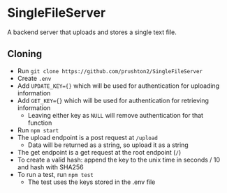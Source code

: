 # SingleFileServer
A backend server that uploads and stores a single text file.

## Cloning
* Run ```git clone https://github.com/prushton2/SingleFileServer```
* Create ```.env```
* Add ```UPDATE_KEY={}``` which will be used for authentication for uploading information
* Add ```GET_KEY={}``` which will be used for authentication for retrieving information
    * Leaving either key as ```NULL``` will remove authentication for that function
* Run ```npm start```
* The upload endpoint is a post request at ```/upload```
    * Data will be returned as a string, so upload it as a string
* The get endpoint is a get request at the root endpoint (```/```)
* To create a valid hash: append the key to the unix time in seconds / 10 and hash with SHA256
* To run a test, run ```npm test```
    * The test uses the keys stored in the .env file